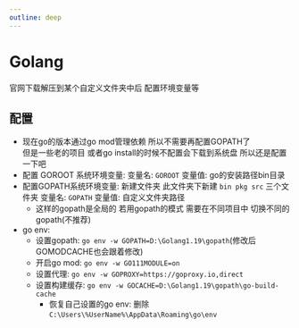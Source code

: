 ```yaml
---
outline: deep
---
```


# Golang

官网下载解压到某个自定义文件夹中后 配置环境变量等

## 配置

- 现在go的版本通过go mod管理依赖 所以不需要再配置GOPATH了  
  但是一些老的项目 或者go install的时候不配置会下载到系统盘 所以还是配置一下吧
- 配置 GOROOT 系统环境变量: 变量名: `GOROOT` 变量值: go的安装路径bin目录
- 配置GOPATH系统环境变量: 新建文件夹 此文件夹下新建 `bin pkg src` 三个文件夹 变量名: `GOPATH` 变量值:
  自定义文件夹路径
    - 这样的gopath是全局的 若用gopath的模式 需要在不同项目中 切换不同的gopath(不推荐)
- go env:
    - 设置gopath: `go env -w GOPATH=D:\Golang1.19\gopath`(修改后 GOMODCACHE也会跟着修改)
    - 开启go mod: `go env -w GO111MODULE=on`
    - 设置代理: `go env -w GOPROXY=https://goproxy.io,direct`
    - 设置构建缓存: `go env -w GOCACHE=D:\Golang1.19\gopath\go-build-cache`
        - 恢复自己设置的go env: 删除 `C:\Users\%UserName%\AppData\Roaming\go\env`  